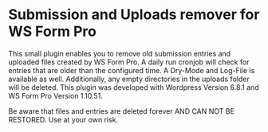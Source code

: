 # Submission and Uploads remover for WS Form Pro
This small plugin enables you to remove old submission entries and uploaded files created by WS Form Pro. A daily run cronjob will check for entries that are older than the configured time. A Dry-Mode and Log-File is available as well. Additionally, any empty directories in the uploads folder will be deleted. This plugin was developed with Wordpress Version 6.8.1 and WS Form Pro Version 1.10.51.

Be aware that files and entries are deleted forever AND CAN NOT BE RESTORED. Use at your own risk.
